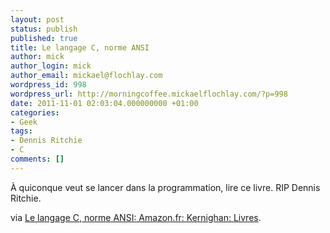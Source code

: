 ```yaml
---
layout: post
status: publish
published: true
title: Le langage C, norme ANSI
author: mick
author_login: mick
author_email: mickael@flochlay.com
wordpress_id: 998
wordpress_url: http://morningcoffee.mickaelflochlay.com/?p=998
date: 2011-11-01 02:03:04.000000000 +01:00
categories:
- Geek
tags:
- Dennis Ritchie
- C
comments: []
---
```

À quiconque veut se lancer dans la programmation, lire ce livre. RIP Dennis Ritchie.

via <a href="http://www.amazon.fr/langage-C-norme-ANSI/dp/2100051164/ref=sr_1_10?s=books&amp;ie=UTF8&amp;qid=1320112938&amp;sr=1-10">Le langage C, norme ANSI: Amazon.fr: Kernighan: Livres</a>.
